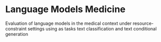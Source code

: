 # Language Models Medicine
Evaluation of language models in the medical context under resource-constraint settings using as tasks text classification and text conditional generation
